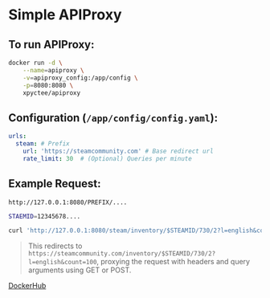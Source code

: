# Simple APIProxy

## To run APIProxy:

```bash
docker run -d \
    --name=apiproxy \
    -v=apiproxy_config:/app/config \
    -p=8080:8080 \
    xpyctee/apiproxy
```

## Configuration (`/app/config/config.yaml`):

```yaml
urls:
  steam: # Prefix
    url: 'https://steamcommunity.com' # Base redirect url
    rate_limit: 30  # (Optional) Queries per minute
```

## Example Request:
`http://127.0.0.1:8080/PREFIX/....`

```bash
STAEMID=12345678....

curl 'http://127.0.0.1:8080/steam/inventory/$STEAMID/730/2?l=english&count=100'
```

> This redirects to `https://steamcommunity.com/inventory/$STEAMID/730/2?l=english&count=100`, proxying the request with headers and query arguments using GET or POST.

[DockerHub](https://hub.docker.com/r/xpyctee/apiproxy)